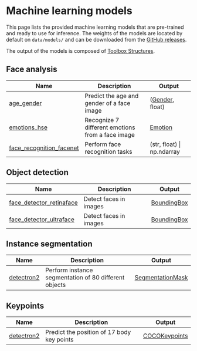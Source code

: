 # Machine learning models

This page lists the provided machine learning models that are pre-trained and ready to use for inference. The weights of the models are located by default on ``data/models/`` and can be downloaded from the [GitHub releases](https://github.com/CommuniCityProject/communicity_toolbox/releases).

The output of the models is composed of [Toolbox Structures]().

## Face analysis
| Name | Description | Output |
|------|-------------|--------|
| [age_gender](/toolbox/Models/age_gender/) | Predict the age and gender of a face image | ([Gender](../toolbox/Structures/Gender.py), float)
| [emotions_hse](/toolbox/Models/emotions_hse/) | Recognize 7 different emotions from a face image | [Emotion](/toolbox/Structures/Emotion.py)
| [face_recognition_facenet](/toolbox/Models/face_recognition_facenet/) | Perform face recognition tasks | (str, float) \| np.ndarray

## Object detection

| Name | Description | Output |
|------|-------------|--------|
| [face_detector_retinaface](/toolbox/Models/face_detector_retinaface/) | Detect faces in images | [BoundingBox](/toolbox/Structures/BoundingBox.py)
| [face_detector_ultraface](/toolbox/Models/face_detector_ultraface/) | Detect faces in images | [BoundingBox](/toolbox/Structures/BoundingBox.py)

## Instance segmentation

| Name | Description | Output |
|------|-------------|--------|
| [detectron2](/toolbox/Models/detectron2/) | Perform instance segmentation of 80 different objects | [SegmentationMask](/toolbox/Structures/SegmentationMask.py)

## Keypoints

| Name | Description | Output |
|------|-------------|--------|
| [detectron2](/toolbox/Models/detectron2/) | Predict the position of 17 body key points | [COCOKeypoints](/toolbox/Structures/Keypoints.py)
